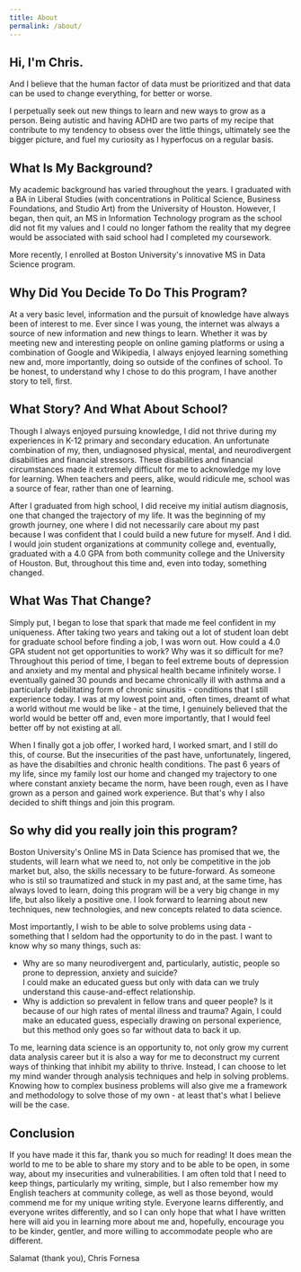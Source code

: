 ```yaml
---
title: About
permalink: /about/
---
```


## Hi, I'm Chris.

And I believe that the human factor of data must be prioritized and that data can be used to change everything, for better or worse.  

I perpetually seek out new things to learn and new ways to grow as a person.  Being autistic and having ADHD are two parts of my recipe that contribute to my tendency to obsess over the little things, ultimately see the bigger picture, and fuel my curiosity as I hyperfocus on a regular basis.  


## What Is My Background?

My academic background has varied throughout the years.  I graduated with a BA in Liberal Studies (with concentrations in Political Science, Business Foundations, and Studio Art) from the University of Houston.  However, I began, then quit, an MS in Information Technology program as the school did not fit my values and I could no longer fathom the reality that my degree would be associated with said school had I completed my coursework.

More recently, I enrolled at Boston University's innovative MS in Data Science program.


## Why Did You Decide To Do This Program?

At a very basic level, information and the pursuit of knowledge have always been of interest to me.  Ever since I was young, the internet was always a source of new information and new things to learn.  Whether it was by meeting new and interesting people on online gaming platforms or using a combination of Google and Wikipedia, I always enjoyed learning something new and, more importantly, doing so outside of the confines of school.  To be honest, to understand why I chose to do this program, I have another story to tell, first.


## What Story? And What About School?

Though I always enjoyed pursuing knowledge, I did not thrive during my experiences in K-12 primary and secondary education.  An unfortunate combination of my, then, undiagnosed physical, mental, and neurodivergent disabilities and financial stressors.  These disabilities and financial circumstances made it extremely difficult for me to acknowledge my love for learning.  When teachers and peers, alike, would ridicule me, school was a source of fear, rather than one of learning.

After I graduated from high school, I did receive my initial autism diagnosis, one that changed the trajectory of my life.  It was the beginning of my growth journey, one where I did not necessarily care about my past because I was confident that I could build a new future for myself.  And I did.  I would join student organizations at community college and, eventually, graduated with a 4.0 GPA from both community college and the University of Houston.  But, throughout this time and, even into today, something changed.


## What Was That Change?

Simply put, I began to lose that spark that made me feel confident in my uniqueness.  After taking two years and taking out a lot of student loan debt for graduate school before finding a job, I was worn out.  How could a 4.0 GPA student not get opportunities to work?  Why was it so difficult for me?  Throughout this period of time, I began to feel extreme bouts of depression and anxiety and my mental and physical health became infinitely worse.  I eventually gained 30 pounds and became chronically ill with asthma and a particularly debilitating form of chronic sinusitis - conditions that I still experience today.  I was at my lowest point and, often times, dreamt of what a world without me would be like - at the time, I genuinely believed that the world would be better off and, even more importantly, that I would feel better off by not existing at all.

When I finally got a job offer, I worked hard, I worked smart, and I still do this, of course.  But the insecurities of the past have, unfortunately, lingered, as have the disabilties and chronic health conditions.  The past 6 years of my life, since my family lost our home and changed my trajectory to one where constant anxiety became the norm, have been rough, even as I have grown as a person and gained work experience.  But that's why I also decided to shift things and join this program.


## So why did you really join this program?

Boston University's Online MS in Data Science has promised that we, the students, will learn what we need to, not only be competitive in the job market but, also, the skills necessary to be future-forward.  As someone who is stil so traumatized and stuck in my past and, at the same time, has always loved to learn, doing this program will be a very big change in my life, but also likely a positive one.  I look forward to learning about new techniques, new technologies, and new concepts related to data science.  

Most importantly, I wish to be able to solve problems using data - something that I seldom had the opportunity to do in the past.  I want to know why so many things, such as:
- Why are so many neurodivergent and, particularly, autistic, people so prone to depression, anxiety and suicide?  
I could make an educated guess but only with data can we truly understand this cause-and-effect relationship.
- Why is addiction so prevalent in fellow trans and queer people?  Is it because of our high rates of mental illness and trauma?
Again, I could make an educated guess, especially drawing on personal experience, but this method only goes so far without data to back it up.

To me, learning data science is an opportunity to, not only grow my current data analysis career but it is also a way for me to deconstruct my current ways of thinking that inhibit my ability to thrive.  Instead, I can choose to let my mind wander through analysis techniques and help in solving problems.  Knowing how to complex business problems will also give me a framework and methodology to solve those of my own - at least that's what I believe will be the case.

## Conclusion

If you have made it this far, thank you so much for reading!  It does mean the world to me to be able to share my story and to be able to be open, in some way, about my insecurities and vulnerabilities.  I am often told that I need to keep things, particularly my writing, simple, but I also remember how my English teachers at community college, as well as those beyond, would commend me for my unique writing style.  Everyone learns differently, and everyone writes differently, and so I can only hope that what I have written here will aid you in learning more about me and, hopefully, encourage you to be kinder, gentler, and more willing to accommodate people who are different.

Salamat (thank you),
Chris Fornesa